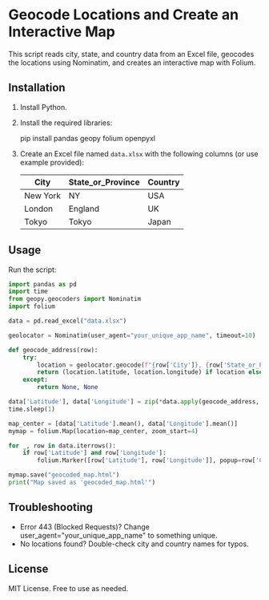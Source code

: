 # Geocode Locations and Create an Interactive Map

This script reads city, state, and country data from an Excel file, geocodes the locations using Nominatim, and creates an interactive map with Folium.

## Installation

1. Install Python.
2. Install the required libraries:

   pip install pandas geopy folium openpyxl

3. Create an Excel file named `data.xlsx` with the following columns (or use example provided):

   City | State_or_Province | Country
   ---- | ---------------- | -------
   New York | NY | USA
   London | England | UK
   Tokyo | Tokyo | Japan

## Usage

Run the script:

```python
import pandas as pd
import time
from geopy.geocoders import Nominatim
import folium

data = pd.read_excel("data.xlsx")

geolocator = Nominatim(user_agent="your_unique_app_name", timeout=10)

def geocode_address(row):
    try:
        location = geolocator.geocode(f"{row['City']}, {row['State_or_Province']}, {row['Country']}")
        return (location.latitude, location.longitude) if location else (None, None)
    except:
        return None, None

data['Latitude'], data['Longitude'] = zip(*data.apply(geocode_address, axis=1))
time.sleep(1)

map_center = [data['Latitude'].mean(), data['Longitude'].mean()]
mymap = folium.Map(location=map_center, zoom_start=4)

for _, row in data.iterrows():
    if row['Latitude'] and row['Longitude']:
        folium.Marker([row['Latitude'], row['Longitude']], popup=row['City']).add_to(mymap)

mymap.save("geocoded_map.html")
print("Map saved as 'geocoded_map.html'")
```

## Troubleshooting

- Error 443 (Blocked Requests)? Change user_agent="your_unique_app_name" to something unique.
- No locations found? Double-check city and country names for typos.

## License
MIT License.  Free to use as needed. 
